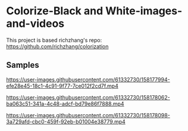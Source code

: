 # Colorize-Black and White-images-and-videos
This project is based richzhang's repo: https://github.com/richzhang/colorization

## Samples

https://user-images.githubusercontent.com/61332730/158177994-efe28e45-18c1-4c91-9f77-7ce012f2cd7f.mp4




https://user-images.githubusercontent.com/61332730/158178062-ba063c51-341a-4c48-adcf-bd79e86f7888.mp4



https://user-images.githubusercontent.com/61332730/158178098-3a729afd-cbc0-459f-92eb-b01004e38779.mp4

